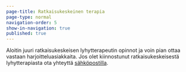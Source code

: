 ```yaml
---
page-title: Ratkaisukeskeinen terapia
page-type: normal
navigation-order: 5
show-in-navigation: true
published: true
---
```

Aloitin juuri ratkaisukeskeisen lyhytterapeutin opinnot ja voin pian ottaa vastaan harjoitteluasiakkaita. Jos olet kiinnostunut ratkaisukeskeisestä lyhytterapiasta ota yhteyttä [sähköpostilla](/ota-yhteytta).
